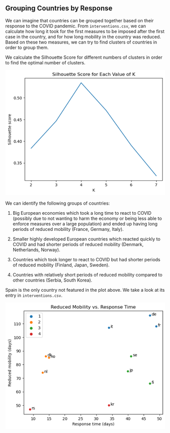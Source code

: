 ## Grouping Countries by Response

We can imagine that countries can be grouped together based on their response to the COVID pandemic.
From `interventions.csv`, we can calculate how long it took for the first measures to be imposed after the first case in the country, and for how long mobility in the country was reduced. Based on these two measures, we can try to find clusters of countries in order to group them.

We calculate the Silhouette Score for different numbers of clusters in order to find the optimal number of clusters.

![Shilhouetette Score for Each Value of K](assets/img/Shilhouetette_Score_for_Each_Value_of_K.png)

We can identify the following groups of countries:

1. Big European economies which took a long time to react to COVID (possibly due to not wanting to harm the economy or being less able to enforce measures over a large population) and ended up having long periods of reduced mobility (France, Germany, Italy).

2. Smaller highly developed European countries which reacted quickly to COVID and had shorter periods of reduced mobility (Denmark, Netherlands, Norway).

3. Countries which took longer to react to COVID but had shorter periods of reduced mobility (Finland, Japan, Sweden).

4. Countries with relatively short periods of reduced mobility compared to other countries (Serbia, South Korea).

Spain is the only country not featured in the plot above. We take a look at its entry in `interventions.csv`.

![Shilhouetette Score for Each Value of K](assets/img/redused_Mobility_VS_Response_Time.png)

